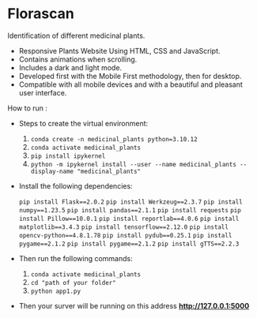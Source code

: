 # Florascan
Identification of different medicinal plants.

- Responsive Plants Website Using HTML, CSS and JavaScript.
- Contains animations when scrolling.
- Includes a dark and light mode.
- Developed first with the Mobile First methodology, then for desktop.
- Compatible with all mobile devices and with a beautiful and pleasant user interface.

How to run :

- Steps to create the virtual environment:
  
  1. `conda create -n medicinal_plants python=3.10.12`
  2. `conda activate medicinal_plants`
  3. `pip install ipykernel`
  4. `python -m ipykernel install --user --name medicinal_plants --display-name "medicinal_plants"`

- Install the following dependencies:
  
    `pip install Flask==2.0.2`
    `pip install Werkzeug==2.3.7`
    `pip install numpy==1.23.5`
    `pip install pandas==2.1.1`
    `pip install requests`
    `pip install Pillow==10.0.1`
    `pip install reportlab==4.0.6`
    `pip install matplotlib==3.4.3`
    `pip install tensorflow==2.12.0`
    `pip install opencv-python==4.8.1.78`
    `pip install pydub==0.25.1`
    `pip install pygame==2.1.2`
    `pip install pygame==2.1.2`
    `pip install gTTS==2.2.3`
  
- Then run the following commands:

   1. `conda activate medicinal_plants`
   2. `cd "path of your folder"`
   3. `python app1.py `

- Then your surver will be running on this address **http://127.0.0.1:5000**
  

